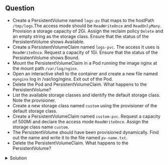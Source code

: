 ## Question

- Create a PersistentVolume named `logs-pv` that maps to the hostPath `/tmp/logs`.The access mode should be `ReadWriteOnce` and `ReadOnlyMany`. Provision a storage capacity of 2Gi. Assign the reclaim policy `Delete` and an empty string as the storage class. Ensure that the status of the PersistentVolume shows Available.
- Create a PersistentVolumeClaim named `logs-pvc`. The access it uses is `ReadWriteOnce`. Request a capacity of 1Gi. Ensure that the status of the PersistentVolume shows Bound.
- Mount the PersistentVolumeClaim in a Pod running the image nginx at the mount path `/var/log/nginx`.
- Open an interactive shell to the container and create a new file named `mynginx` log in /var/log/nginx. Exit out of the Pod.
- Delete the Pod and PersistentVolumeClaim. What happens to the PersistentVolume?
- List the available storage classes and identify the default storage class. Note the provisioner.
- Create a new storage class named `custom` using the provisioner of the default storage class.
- Create a PersistentVolumeClaim named `custom-pvc`. Request a capacity of 500Mi and declare the access mode `ReadWriteOnce`.
  Assign the storage class name `custom`.
- The PersistentVolume should have been provisioned dynamically. Find out the name and write it to the file named `pv-name.txt`.
- Delete the PersistentVolumeClaim. What happens to the PersistentVolume?

<details>
<summary> Solution</summary>
Use the kubernetes.io documentation to create a PV. 

logs-pv.yaml

```
apiVersion: v1
kind: PersistentVolume
metadata:
  name: logs-pv
  labels:
    type: local
spec:
  storageClassName: ""
  persistentVolumeReclaimPolicy: Delete
  capacity:
    storage: 2Gi
  accessModes:
    - ReadWriteOnce
    - ReadWOnlyMany
  hostPath:
    path: "/tmp/logs/"
```

```
kubectl apply -f logs-pv.yaml
```
Check if the status is "Available"

```
kubectl get pv
```
logs-pvc.yaml
```
apiVersion: v1
kind: PersistentVolumeClaim
metadata:
  name: logs-pvc
spec:
  accessModes:
    - ReadWriteOnce
  volumeMode: Filesystem
  storageClassName: ""
  resources:
    requests:
      storage: 1Gi
```
```
kubectl apply -f logs-pvc.yaml
```
Check that the status of PV shows "Bound"
```
kubectl get pvc
```
Create a `dummy` pod

```
kubectl run nginx-pod --image=nginx --restart=Never --dry-run=client -o yaml > nginx-pod.yaml
```
Modify the `nginx-pod.yaml`
```
apiVersion: v1
kind: Pod
metadata:
  labels:
    run: nginx-pod
  name: nginx-pod
spec:
  containers:
  - image: nginx
    name: nginx-pod
    volumeMounts:
    - mountPath: "/var/log/nginx"
      name: my-volume
  volumes:
   - name: my-volume
     persistentVolumeClaim:
       claimName: logs-pvc
  dnsPolicy: ClusterFirst
  restartPolicy: Never
```
```
kubectl apply -f nginx-pod.yaml
```
```
kubectl exec -it nginx-pod -- bash
```
```
cd /var/log/nginx
touch mynginx
```
```
kubectl delete pod nginx-pod 
```
```
kubectl delete pvc logs-pvc
```
```
kubectl get storageclasses.storage.k8s.io
```
Create a new storageclass `custom.yaml`
```
apiVersion: storage.k8s.io/v1
kind: StorageClass
metadata:
  name: custom
provisioner: ebs.csi.aws.com
```
```
kubectl apply -f custom.yaml
```
Create a PVC using the manifest below 
custom-pvc.yaml
```
apiVersion: v1
kind: PersistentVolumeClaim
metadata:
  name: custom-pvc
spec:
  accessModes:
    - ReadWriteOnce
  volumeMode: Filesystem
  storageClassName: "custom"
  resources:
    requests:
      storage: 500Mi
```
```
kubectl apply -f custom-pvc.yaml
```
```
kubectl get pv
```
```
kubectl delete pvc custom-pvc
```
</details>